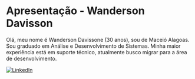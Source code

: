 # Apresentação - Wanderson Davisson

Olá, meu nome é Wanderson Davissone (30 anos), sou de Maceió Alagoas.
Sou graduado em Análise e Desenvolvimento de Sistemas.
Minha maior experiência está em suporte técnico, atualmente busco migrar para a área de desenvolvimento.

[![LinkedIn](https://img.shields.io/badge/LinkedIn-000?style=for-the-badge&logo=linkedin&logoColor=0E76A8)](https://www.linkedin.com/in/wanderson-davisson-2b6637122/)